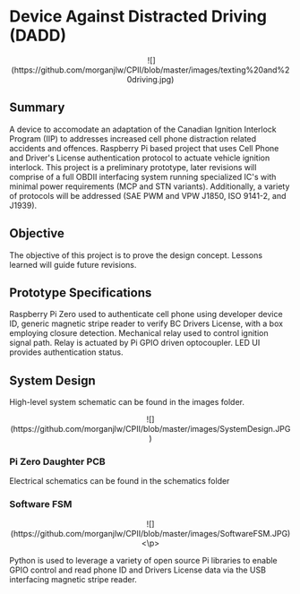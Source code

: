 # Device Against Distracted Driving (DADD)
<p align="center">
  <img / ![](https://github.com/morganjlw/CPII/blob/master/images/dadd.png)>
  ![](https://github.com/morganjlw/CPII/blob/master/images/texting%20and%20driving.jpg)
</p>

## Summary
A device to accomodate an adaptation of the Canadian Ignition Interlock Program (IIP) to addresses increased cell phone distraction related accidents and offences. Raspberry Pi based project that uses Cell Phone and Driver's License authentication protocol to actuate vehicle ignition interlock. This project is a preliminary prototype, later revisions will comprise of a full OBDII interfacing system running specialized IC's with minimal power requirements (MCP and STN variants). Additionally, a variety of protocols will be addressed (SAE PWM and VPW J1850, ISO 9141-2, and J1939).

## Objective
The objective of this project is to prove the design concept. Lessons learned will guide future revisions. 

## Prototype Specifications
Raspberry Pi Zero used to authenticate cell phone using developer device ID, generic magnetic stripe reader to verify BC Drivers License, with a box employing closure detection. Mechanical relay used to control ignition signal path. Relay is actuated by Pi GPIO driven optocoupler. LED UI provides authentication status.

## System Design
High-level system schematic can be found in the images folder.
<p align="center">
![](https://github.com/morganjlw/CPII/blob/master/images/SystemDesign.JPG)
</p>

### Pi Zero Daughter PCB
Electrical schematics can be found in the schematics folder

### Software FSM
<p align="center">
![](https://github.com/morganjlw/CPII/blob/master/images/SoftwareFSM.JPG)
<\p>

Python is used to leverage a variety of open source Pi libraries to enable GPIO control and read phone ID and Drivers License data via the USB interfacing magnetic stripe reader.

